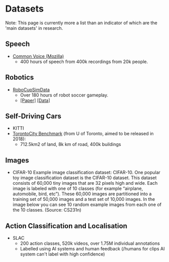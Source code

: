 # Datasets

Note: This page is currently more a list than an indicator of which are the 'main datasets' in research.

## Speech
- [Common Voice (Mozilla)](https://voice.mozilla.org/data)
	- 400 hours of speech from 400k recordings from 20k people.

## Robotics
- [RoboCupSimData](https://bitbucket.org/oliverobst/robocupsimdata/)
	- Over 180 hours of robot soccer gameplay.
	- [[Paper]](https://arxiv.org/abs/1711.01703) [[Data]](https://bitbucket.org/oliverobst/robocupsimdata/)

## Self-Driving Cars
- KITTI
- [TorontoCity Benchmark](https://arxiv.org/abs/1612.00423) (from U of Toronto, aimed to be released in 2018): 
	- 712.5km2 of land, 8k km of road, 400k buildings

## Images
- CIFAR-10
	Example image classification dataset: CIFAR-10. One popular toy image classification dataset is the CIFAR-10 dataset. This dataset consists of 60,000 tiny images that are 32 pixels high and wide. Each image is labeled with one of 10 classes (for example “airplane, automobile, bird, etc”). These 60,000 images are partitioned into a training set of 50,000 images and a test set of 10,000 images. In the image below you can see 10 random example images from each one of the 10 classes. (Source: CS231n)

## Action Classification and Localisation
- SLAC
	- 200 action classes, 520k videos, over 1.75M individual annotations
	- Labelled using AI systems and human feedback (/humans for clips AI system can't label with high confidence)